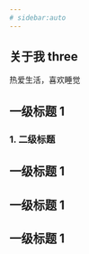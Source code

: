 ```yaml
---
# sidebar:auto
---
```


## 关于我 three

热爱生活，喜欢睡觉

## 一级标题 1

### 1. 二级标题

## 一级标题 1

## 一级标题 1

## 一级标题 1
